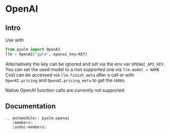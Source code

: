 # OpenAI
## Intro
Use with
```python
from pyalm import OpenAI
llm = OpenAI("gpt4", openai_key=KEY)
```
Alternatively the key can be ignored and set via the env var `OPENAI_API_KEY`. You can set the used model to a non supported one
via `llm.model = NAME`
Cost can be accessed via `llm.finish_meta` after a call or with `OpenAI.pricing` and
`OpenAI.pricing_meta` to get the rates.

Native OpenAI function calls are currently not supported

## Documentation
```{eval-rst}  
.. automodule:: pyalm.openai
   :members:
   :undoc-members:
```


